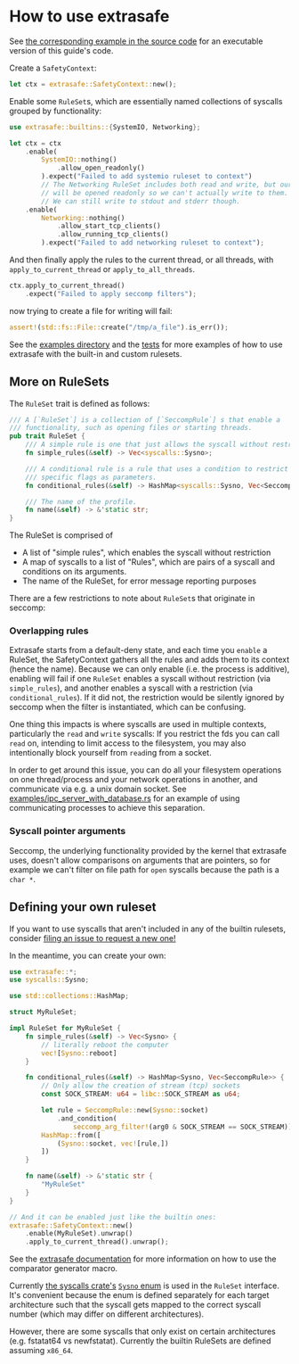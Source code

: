 # How to use extrasafe

See [the corresponding example in the source code](https://github.com/boustrophedon/extrasafe/blob/master/examples/user-guide.rs) for an executable version of this guide's code.

Create a `SafetyContext`:

```rust
let ctx = extrasafe::SafetyContext::new();
```

Enable some `RuleSet`s, which are essentially named collections of syscalls grouped by functionality:

```rust
use extrasafe::builtins::{SystemIO, Networking};

let ctx = ctx
	.enable(
		SystemIO::nothing()
			.allow_open_readonly()
		).expect("Failed to add systemio ruleset to context")
		// The Networking RuleSet includes both read and write, but our files
		// will be opened readonly so we can't actually write to them.
		// We can still write to stdout and stderr though.
	.enable(
		Networking::nothing()
			.allow_start_tcp_clients()
			.allow_running_tcp_clients()
		).expect("Failed to add networking ruleset to context");
```

And then finally apply the rules to the current thread, or all threads, with `apply_to_current_thread` or `apply_to_all_threads`.

```rust
ctx.apply_to_current_thread()
	.expect("Failed to apply seccomp filters");
```

now trying to create a file for writing will fail:

```rust
assert!(std::fs::File::create("/tmp/a_file").is_err());
```

See the [examples directory](https://github.com/boustrophedon/extrasafe/tree/master/examples) and the [tests](https://github.com/boustrophedon/extrasafe/tree/master/examples) for more examples of how to use extrasafe with the built-in and custom rulesets.

## More on RuleSets

The `RuleSet` trait is defined as follows:

```rust
/// A [`RuleSet`] is a collection of [`SeccompRule`] s that enable a
/// functionality, such as opening files or starting threads.
pub trait RuleSet {
    /// A simple rule is one that just allows the syscall without restriction.
    fn simple_rules(&self) -> Vec<syscalls::Sysno>;

    /// A conditional rule is a rule that uses a condition to restrict the syscall, e.g. only
    /// specific flags as parameters.
    fn conditional_rules(&self) -> HashMap<syscalls::Sysno, Vec<SeccompRule>>;

    /// The name of the profile.
    fn name(&self) -> &'static str;
}

```

The RuleSet is comprised of
- A list of "simple rules", which enables the syscall without restriction
- A map of syscalls to a list of "Rules", which are pairs of a syscall and conditions on its arguments.
- The name of the RuleSet, for error message reporting purposes

There are a few restrictions to note about `RuleSet`s that originate in seccomp:

### Overlapping rules
Extrasafe starts from a default-deny state, and each time you `enable` a RuleSet, the SafetyContext gathers all the rules and adds them to its context (hence the name). Because we can only enable (i.e. the process is additive), enabling will fail if one `RuleSet` enables a syscall without restriction (via `simple_rules`), and another enables a syscall with a restriction (via `conditional_rules`). If it did not, the restriction would be silently ignored by seccomp when the filter is instantiated, which can be confusing.

One thing this impacts is where syscalls are used in multiple contexts, particularly the `read` and `write` syscalls: If you restrict the fds you can call `read` on, intending to limit access to the filesystem, you may also intentionally block yourself from `read`ing from a socket.

In order to get around this issue, you can do all your filesystem operations on one thread/process and your network operations in another, and communicate via e.g. a unix domain socket. See [examples/ipc\_server\_with\_database.rs](https://github.com/boustrophedon/extrasafe/blob/master/examples/ipc_server_with_database.rs) for an example of using communicating processes to achieve this separation. 


### Syscall pointer arguments

Seccomp, the underlying functionality provided by the kernel that extrasafe uses, doesn't allow comparisons on arguments that are pointers, so for example we can't filter on file path for `open` syscalls because the path is a `char *`.

## Defining your own ruleset

If you want to use syscalls that aren't included in any of the builtin rulesets, consider [filing an issue to request a new one!](https://github.com/boustrophedon/extrasafe/issues)

In the meantime, you can create your own:

```rust
use extrasafe::*;
use syscalls::Sysno;

use std::collections::HashMap;

struct MyRuleSet;

impl RuleSet for MyRuleSet {
	fn simple_rules(&self) -> Vec<Sysno> {
		// literally reboot the computer
		vec![Sysno::reboot]
	}

	fn conditional_rules(&self) -> HashMap<Sysno, Vec<SeccompRule>> {
		// Only allow the creation of stream (tcp) sockets
		const SOCK_STREAM: u64 = libc::SOCK_STREAM as u64;

		let rule = SeccompRule::new(Sysno::socket)
			.and_condition(
				seccomp_arg_filter!(arg0 & SOCK_STREAM == SOCK_STREAM));
		HashMap::from([
			(Sysno::socket, vec![rule,])
		])
	}

	fn name(&self) -> &'static str {
		"MyRuleSet"
	}
}

// And it can be enabled just like the builtin ones:
extrasafe::SafetyContext::new()
	.enable(MyRuleSet).unwrap()
	.apply_to_current_thread().unwrap();
```

See the [extrasafe documentation](https://docs.rs/extrasafe/latest/macro.seccomp_arg_filter.html) for more information on how to use the comparator generator macro.

Currently [the syscalls crate's](https://crates.io/crates/syscalls) [`Sysno` enum](https://docs.rs/syscalls/latest/syscalls/enum.Sysno.html) is used in the `RuleSet` interface. It's convenient because the enum is defined separately for each target architecture such that the syscall gets mapped to the correct syscall number (which may differ on different architectures).

However, there are some syscalls that only exist on certain architectures (e.g. fstatat64 vs newfstatat). Currently the builtin RuleSets are defined assuming `x86_64`.
